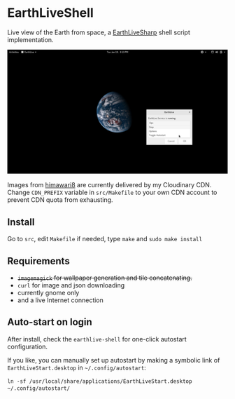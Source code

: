 EarthLiveShell
==============
Live view of the Earth from space, a [EarthLiveSharp](https://github.com/bitdust/EarthLiveSharp) shell script implementation.

![Screenshot](Screenshot.png)

Images from [himawari8](http://himawari8.nict.go.jp) are currently delivered by my Cloudinary CDN. Change `CDN_PREFIX` variable in `src/Makefile` to your own CDN account to prevent CDN quota from exhausting.

Install
-------
Go to `src`, edit `Makefile` if needed, type `make` and `sudo make install`

Requirements
------------
* <s>`imagemagick` for wallpaper generation and tile concatenating.</s>
* `curl` for image and json downloading
* currently gnome only
* and a live Internet connection

Auto-start on login
-------------------
After install, check the `earthlive-shell` for one-click autostart configuration.

If you like, you can manually set up autostart by making a symbolic link of `EarthLiveStart.desktop` in `~/.config/autostart`:
```
ln -sf /usr/local/share/applications/EarthLiveStart.desktop ~/.config/autostart/
```

